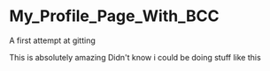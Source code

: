 # My_Profile_Page_With_BCC
A first attempt at gitting

This is absolutely amazing
Didn't know i could be doing stuff like this
